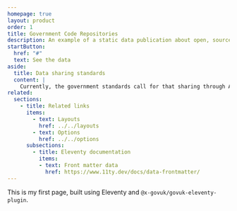 ```yaml
---
homepage: true
layout: product
order: 1
title: Government Code Repositories
description: An example of a static data publication about open, source code repositories from government organisation in the UK.
startButton:
  href: "#"
  text: See the data
aside:
  title: Data sharing standards
  content: | 
    Currently, the government standards call for that sharing through APIs, but perhaps there is a simpler and more practical option? 
related:
  sections:
    - title: Related links
      items:
        - text: Layouts
          href: ../../layouts
        - text: Options
          href: ../../options
      subsections:
        - title: Eleventy documentation
          items:
          - text: Front matter data
            href: https://www.11ty.dev/docs/data-frontmatter/
---
```

This is my first page, built using Eleventy and `@x-govuk/govuk-eleventy-plugin`.
